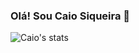 ### Olá! Sou Caio Siqueira 🤙

![Caio's stats](https://github-readme-stats.vercel.app/api?username=CaiocSiqueira&show_icons=true&bg_color=dracula)
<!---
CaiocSiqueira/CaiocSiqueira is a ✨ special ✨ repository because its `README.md` (this file) appears on your GitHub profile.
You can click the Preview link to take a look at your changes.
--->
